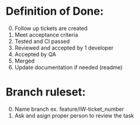 # Definition of Done:
0. Follow up tickets are created
1. Meet acceptance criteria
2. Tested and CI passed
3. Reviewed and accepted by 1 developer
4. Accepted by QA
5. Merged
6. Update documentation if needed (readme)

# Branch ruleset:
0. Name branch ex. feature/IW-ticket_number
1. Ask and asign proper person to review the task
